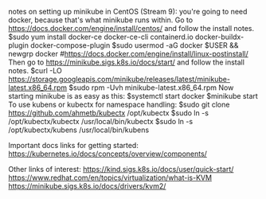 notes on setting up minikube in CentOS (Stream 9):
    you're going to need docker, because that's what minikube runs within.
    Go to https://docs.docker.com/engine/install/centos/ and follow the install notes.
        $sudo yum install docker-ce docker-ce-cli containerd.io docker-buildx-plugin docker-compose-plugin
        $sudo usermod -aG docker $USER && newgrp docker #https://docs.docker.com/engine/install/linux-postinstall/
    Then go to https://minikube.sigs.k8s.io/docs/start/ and follow the install notes.
        $curl -LO https://storage.googleapis.com/minikube/releases/latest/minikube-latest.x86_64.rpm
        $sudo rpm -Uvh minikube-latest.x86_64.rpm
    Now starting minikube is as easy as this:
        $systemctl start docker
        $minikube start
    To use kubens or kubectx for namespace handling:
        $sudo git clone https://github.com/ahmetb/kubectx /opt/kubectx
        $sudo ln -s /opt/kubectx/kubectx /usr/local/bin/kubectx
        $sudo ln -s /opt/kubectx/kubens /usr/local/bin/kubens

Important docs links for getting started:
    https://kubernetes.io/docs/concepts/overview/components/

Other links of interest:
    https://kind.sigs.k8s.io/docs/user/quick-start/
    https://www.redhat.com/en/topics/virtualization/what-is-KVM
    https://minikube.sigs.k8s.io/docs/drivers/kvm2/